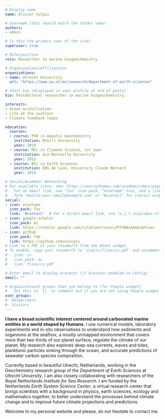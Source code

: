 ```yaml
---
# Display name
name: Olivier Sulpis

# Username (this should match the folder name)
authors:
- admin

# Is this the primary user of the site?
superuser: true

# Role/position
role: Researcher in marine biogeochemistry

# Organizations/Affiliations
organizations:
- name: Utrecht University
  url: "https://www.uu.nl/en/research/department-of-earth-sciences"

# Short bio (displayed in user profile at end of posts)
bio: Postdoctoral researcher in marine biogeochemistry.

interests:
- Ocean acidification
- Life at the seafloor
- Climate feedback loops

education:
  courses:
  - course: PhD in Aquatic Geochemistry
    institution: McGill University
    year: 2019
  - course: MSc in Climate Science, 1st year
    institution: Aix-Marseille University 
    year: 2015
  - course: BSc in Earth Sciences
    institution: ENS de Lyon, University Claude Bernard
    year: 2014

# Social/Academic Networking
# For available icons, see: https://sourcethemes.com/academic/docs/page-builder/#icons
#   For an email link, use "fas" icon pack, "envelope" icon, and a link in the
#   form "mailto:your-email@example.com" or "#contact" for contact widget.
social:
- icon: envelope
  icon_pack: fas
  link: '#contact'  # For a direct email link, use "o.j.t.sulpis@uu.nl".
- icon: google-scholar
  icon_pack: ai
  link: https://scholar.google.com/citations?user=JPfVNNcAAAAJ&hl=en
- icon: github
  icon_pack: fab
  link: https://github.com/osulpis
# Link to a PDF of your resume/CV from the About widget.
# To enable, copy your resume/CV to `static/files/cv.pdf` and uncomment the lines below.
# - icon: cv
#   icon_pack: ai
#   link: files/cv.pdf

# Enter email to display Gravatar (if Gravatar enabled in Config)
email: ""

# Organizational groups that you belong to (for People widget)
#   Set this to `[]` or comment out if you are not using People widget.
user_groups:
#- Researchers
#- Visitors
---
```


**I have a broad scientific interest centered around carbonated marine entities in a world shaped by Humans.** I use numerical models, laboratory experiments and in-situ observations to understand how sediments and organisms at the seafloor, a mostly unmapped environment that covers more than two thirds of our planet surface, regulate the climate of our planet. My research also explores deep-sea currents, waves and tides, planktonic particles sinking through the ocean, and accurate predictions of seawater carbon species composition. 

Currently based in beautiful Utrecht, Netherlands, working in the Geochemistry research group of the _Department of Earth Sciences_ at _Utrecht University_, I am also closely collaborating with researchers of the _Royal Netherlands Institute for Sea Research_. I am funded by the _Netherlands Earth System Science Center_, a virtual research center that brings scientists with a background in physics, earth sciences, ecology and mathematics together, to better understand the processes behind climate change and to improve future climate projections and predictions. 

Welcome to my personal website and please, do not hesitate to contact me.